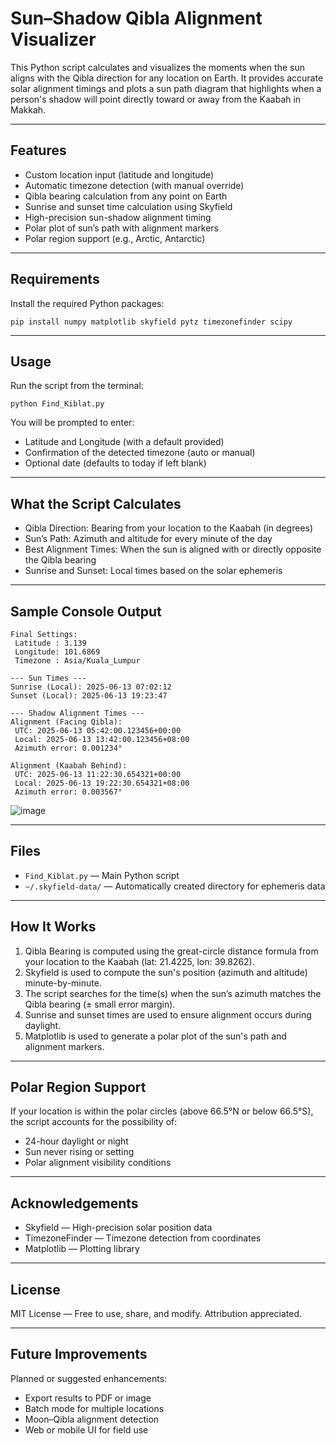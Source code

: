 # Sun–Shadow Qibla Alignment Visualizer

This Python script calculates and visualizes the moments when the sun aligns with the Qibla direction for any location on Earth. It provides accurate solar alignment timings and plots a sun path diagram that highlights when a person's shadow will point directly toward or away from the Kaabah in Makkah.

---

## Features

* Custom location input (latitude and longitude)
* Automatic timezone detection (with manual override)
* Qibla bearing calculation from any point on Earth
* Sunrise and sunset time calculation using Skyfield
* High-precision sun-shadow alignment timing
* Polar plot of sun’s path with alignment markers
* Polar region support (e.g., Arctic, Antarctic)

---

## Requirements

Install the required Python packages:

```
pip install numpy matplotlib skyfield pytz timezonefinder scipy
```

---

## Usage

Run the script from the terminal:

```
python Find_Kiblat.py
```

You will be prompted to enter:

* Latitude and Longitude (with a default provided)
* Confirmation of the detected timezone (auto or manual)
* Optional date (defaults to today if left blank)

---

## What the Script Calculates

* Qibla Direction: Bearing from your location to the Kaabah (in degrees)
* Sun’s Path: Azimuth and altitude for every minute of the day
* Best Alignment Times: When the sun is aligned with or directly opposite the Qibla bearing
* Sunrise and Sunset: Local times based on the solar ephemeris

---

## Sample Console Output

```
Final Settings:
 Latitude : 3.139
 Longitude: 101.6869
 Timezone : Asia/Kuala_Lumpur

--- Sun Times ---
Sunrise (Local): 2025-06-13 07:02:12
Sunset (Local): 2025-06-13 19:23:47

--- Shadow Alignment Times ---
Alignment (Facing Qibla):
 UTC: 2025-06-13 05:42:00.123456+00:00
 Local: 2025-06-13 13:42:00.123456+08:00
 Azimuth error: 0.001234°

Alignment (Kaabah Behind):
 UTC: 2025-06-13 11:22:30.654321+00:00
 Local: 2025-06-13 19:22:30.654321+08:00
 Azimuth error: 0.003567°
```
![image](https://github.com/user-attachments/assets/e2899b26-b59c-4af5-b122-3510562ac9ff)

---

## Files

* `Find_Kiblat.py` — Main Python script
* `~/.skyfield-data/` — Automatically created directory for ephemeris data

---

## How It Works

1. Qibla Bearing is computed using the great-circle distance formula from your location to the Kaabah (lat: 21.4225, lon: 39.8262).
2. Skyfield is used to compute the sun's position (azimuth and altitude) minute-by-minute.
3. The script searches for the time(s) when the sun’s azimuth matches the Qibla bearing (± small error margin).
4. Sunrise and sunset times are used to ensure alignment occurs during daylight.
5. Matplotlib is used to generate a polar plot of the sun's path and alignment markers.

---

## Polar Region Support

If your location is within the polar circles (above 66.5°N or below 66.5°S), the script accounts for the possibility of:

* 24-hour daylight or night
* Sun never rising or setting
* Polar alignment visibility conditions

---

## Acknowledgements

* Skyfield — High-precision solar position data
* TimezoneFinder — Timezone detection from coordinates
* Matplotlib — Plotting library

---

## License

MIT License — Free to use, share, and modify. Attribution appreciated.

---

## Future Improvements

Planned or suggested enhancements:

* Export results to PDF or image
* Batch mode for multiple locations
* Moon–Qibla alignment detection
* Web or mobile UI for field use
